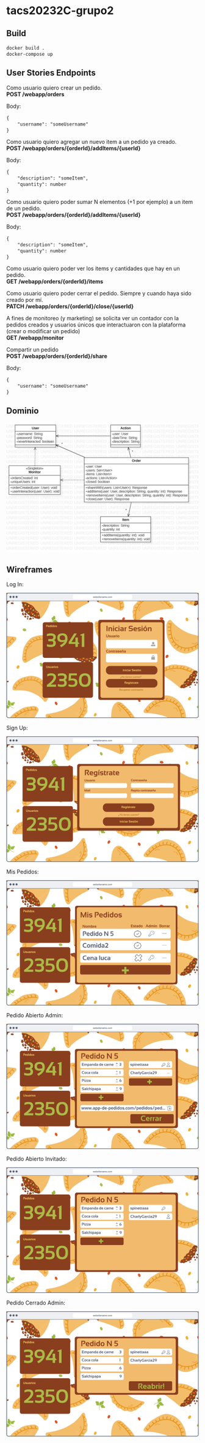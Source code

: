 # tacs20232C-grupo2

## Build
```
docker build .
docker-compose up
```

## User Stories Endpoints
Como usuario quiero crear un pedido.  
**POST /webapp/orders**  

Body:
```
{
    "username": "someUsername"
}
```

Como usuario quiero agregar un nuevo item a un pedido ya creado.  
**POST /webapp/orders/{orderId}/addItems/{userId}**  

Body:
```
{
    "description": "someItem",
    "quantity": number
}
```


Como usuario quiero poder sumar N elementos (+1 por ejemplo) a un item de un pedido.  
**POST /webapp/orders/{orderId}/addItems/{userId}**  

Body:
```
{
    "description": "someItem",
    "quantity": number
}
```


Como usuario quiero poder ver los items y cantidades que hay en un pedido.  
**GET /webapp/orders/{orderId}/items**  

Como usuario quiero poder cerrar el pedido. Siempre y cuando haya sido creado por mí.  
**PATCH /webapp/orders/{orderId}/close/{userId}**  


A fines de monitoreo (y marketing) se solicita ver un contador con la pedidos creados y usuarios únicos que interactuaron con la plataforma (crear o modificar un pedido)  
**GET /webapp/monitor**

Compartir un pedido  
**POST /webapp/orders/{orderId}/share**  

Body:
```
{
    "username": "someUsername"
}
```

## Dominio  
![diagrama de objetos](/diagramas/objetos.jpg)

## Wireframes  
Log In:

![wireframe de login](/wireframes/iniciar_sesion.jpg)

Sign Up:

![wireframe de signup](/wireframes/crear_usuario.jpg)

Mis Pedidos:

![wireframe de pedidos](/wireframes/pedidos.jpg)

Pedido Abierto Admin:

![wireframe de o](/wireframes/pedido_admin.jpg)

Pedido Abierto Invitado:

![wireframe de login](/wireframes/pedido_no_admin.jpg)

Pedido Cerrado Admin:

![wireframe de login](/wireframes/pedido_cerrado_admin.jpg)
